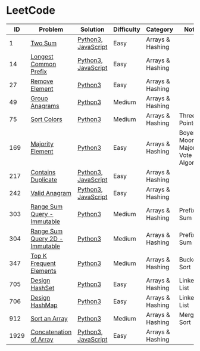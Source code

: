 # LeetCode

| ID   | Problem                                                                                             | Solution                                                                                                                                                                                                 | Difficulty | Category         | Notes                               |
| ---- | --------------------------------------------------------------------------------------------------- | -------------------------------------------------------------------------------------------------------------------------------------------------------------------------------------------------------- | ---------- | ---------------- | ----------------------------------- |
| 1    | [Two Sum](https://leetcode.com/problems/two-sum/)                                                   | [Python3](https://github.com/shanshkelqeje/leetcode/blob/main/python3/two-sum.py), [JavaScript](https://github.com/shanshkelqeje/leetcode/blob/main/javascript/two-sum.js)                               | Easy       | Arrays & Hashing |                                     |
| 14   | [Longest Common Prefix](https://leetcode.com/problems/longest-common-prefix/)                       | [Python3](https://github.com/shanshkelqeje/leetcode/blob/main/python3/longest-common-prefix.py), [JavaScript](https://github.com/shanshkelqeje/leetcode/blob/main/javascript/longest-common-prefix.js)   | Easy       | Arrays & Hashing |                                     |
| 27   | [Remove Element](https://leetcode.com/problems/remove-element/)                                     | [Python3](https://github.com/shanshkelqeje/leetcode/blob/main/python3/remove-element.py)                                                                                                                 | Easy       | Arrays & Hashing |                                     |
| 49   | [Group Anagrams](https://leetcode.com/problems/group-anagrams/)                                     | [Python3](https://github.com/shanshkelqeje/leetcode/blob/main/python3/group-anagrams.py)                                                                                                                 | Medium     | Arrays & Hashing |                                     |
| 75   | [Sort Colors](https://leetcode.com/problems/sort-colors/)                                           | [Python3](https://github.com/shanshkelqeje/leetcode/blob/main/python3/sort-colors.py)                                                                                                                    | Medium     | Arrays & Hashing | Three Pointers                      |
| 169  | [Majority Element](https://leetcode.com/problems/majority-element/)                                 | [Python3](https://github.com/shanshkelqeje/leetcode/blob/main/python3\majority-element.py)                                                                                                               | Easy       | Arrays & Hashing | Boyer–Moore Majority Vote Algorithm |
| 217  | [Contains Duplicate](https://leetcode.com/problems/contains-duplicate/)                             | [Python3](https://github.com/shanshkelqeje/leetcode/blob/main/python3/contains-duplicate.py), [JavaScript](https://github.com/shanshkelqeje/leetcode/blob/main/javascript/contains-duplicate.js)         | Easy       | Arrays & Hashing |                                     |
| 242  | [Valid Anagram](https://leetcode.com/problems/valid-anagram/)                                       | [Python3](https://github.com/shanshkelqeje/leetcode/blob/main/python3/valid-anagram.py), [JavaScript](https://github.com/shanshkelqeje/leetcode/blob/main/javascript/valid-anagram.js)                   | Easy       | Arrays & Hashing |                                     |
| 303  | [Range Sum Query - Immutable](https://leetcode.com/problems/range-sum-query-immutable/description/) | [Python3](https://github.com/shanshkelqeje/leetcode/blob/main/python3/range-sum-query-immutable.py)                                                                                                      | Medium     | Arrays & Hashing | Prefix Sum                          |
| 304  | [Range Sum Query 2D - Immutable](https://leetcode.com/problems/range-sum-query-2d-immutable/)       | [Python3](https://github.com/shanshkelqeje/leetcode/blob/main/python3/range-sum-query-2-d-immutable.py)                                                                                                  | Medium     | Arrays & Hashing | Prefix Sum                          |
| 347  | [Top K Frequent Elements](https://neetcode.io/problems/top-k-elements-in-list)                      | [Python3](https://github.com/shanshkelqeje/leetcode/blob/main/python3/top-k-frequent-elements.py)                                                                                                        | Medium     | Arrays & Hashing | Bucket Sort                         |
| 705  | [Design HashSet](https://leetcode.com/problems/design-hashset/)                                     | [Python3](https://github.com/shanshkelqeje/leetcode/blob/main/python3/design-hash-set.py)                                                                                                                | Easy       | Arrays & Hashing | Linked List                         |
| 706  | [Design HashMap](https://leetcode.com/problems/design-hashmap/)                                     | [Python3](https://github.com/shanshkelqeje/leetcode/blob/main/python3/design-hash-map.py)                                                                                                                | Easy       | Arrays & Hashing | Linked List                         |
| 912  | [Sort an Array](https://leetcode.com/problems/sort-an-array/)                                       | [Python3](https://github.com/shanshkelqeje/leetcode/blob/main/python3/sort-an-array.py)                                                                                                                  | Medium     | Arrays & Hashing | Merge Sort                          |
| 1929 | [Concatenation of Array](https://leetcode.com/problems/concatenation-of-array/)                     | [Python3](https://github.com/shanshkelqeje/leetcode/blob/main/python3/concatenation-of-array.py), [JavaScript](https://github.com/shanshkelqeje/leetcode/blob/main/javascript/concatenation-of-array.js) | Easy       | Arrays & Hashing |                                     |
